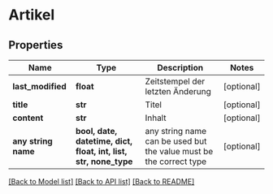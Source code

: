 # Artikel


## Properties
Name | Type | Description | Notes
------------ | ------------- | ------------- | -------------
**last_modified** | **float** | Zeitstempel der letzten Änderung | [optional] 
**title** | **str** | Titel | [optional] 
**content** | **str** | Inhalt | [optional] 
**any string name** | **bool, date, datetime, dict, float, int, list, str, none_type** | any string name can be used but the value must be the correct type | [optional]

[[Back to Model list]](../README.md#documentation-for-models) [[Back to API list]](../README.md#documentation-for-api-endpoints) [[Back to README]](../README.md)



